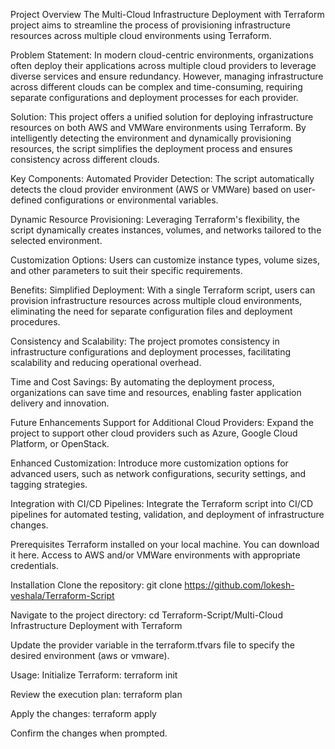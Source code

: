 Project Overview
The Multi-Cloud Infrastructure Deployment with Terraform project aims to streamline the process of provisioning infrastructure resources across multiple cloud environments using Terraform.

Problem Statement: 
In modern cloud-centric environments, organizations often deploy their applications across multiple cloud providers to leverage diverse services and ensure redundancy. However, managing infrastructure across different clouds can be complex and time-consuming, requiring separate configurations and deployment processes for each provider.

Solution: 
This project offers a unified solution for deploying infrastructure resources on both AWS and VMWare environments using Terraform. By intelligently detecting the environment and dynamically provisioning resources, the script simplifies the deployment process and ensures consistency across different clouds.

Key Components: 
Automated Provider Detection: The script automatically detects the cloud provider environment (AWS or VMWare) based on user-defined configurations or environmental variables.

Dynamic Resource Provisioning: Leveraging Terraform's flexibility, the script dynamically creates instances, volumes, and networks tailored to the selected environment.

Customization Options: Users can customize instance types, volume sizes, and other parameters to suit their specific requirements.

Benefits: 
Simplified Deployment: With a single Terraform script, users can provision infrastructure resources across multiple cloud environments, eliminating the need for separate configuration files and deployment procedures.

Consistency and Scalability: The project promotes consistency in infrastructure configurations and deployment processes, facilitating scalability and reducing operational overhead.

Time and Cost Savings: By automating the deployment process, organizations can save time and resources, enabling faster application delivery and innovation.

Future Enhancements
Support for Additional Cloud Providers: Expand the project to support other cloud providers such as Azure, Google Cloud Platform, or OpenStack.

Enhanced Customization: Introduce more customization options for advanced users, such as network configurations, security settings, and tagging strategies.

Integration with CI/CD Pipelines: Integrate the Terraform script into CI/CD pipelines for automated testing, validation, and deployment of infrastructure changes.


Prerequisites
  Terraform installed on your local machine. You can download it here.
  Access to AWS and/or VMWare environments with appropriate credentials.

Installation
Clone the repository:
git clone https://github.com/lokesh-veshala/Terraform-Script

Navigate to the project directory:
cd Terraform-Script/Multi-Cloud Infrastructure Deployment with Terraform

Update the provider variable in the terraform.tfvars file to specify the desired environment (aws or vmware).

Usage: 
Initialize Terraform:
terraform init

Review the execution plan:
terraform plan

Apply the changes:
terraform apply

Confirm the changes when prompted.


